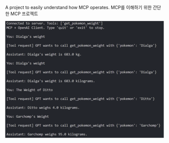 A project to easily understand how MCP operates.
MCP를 이해하기 위한 간단한 MCP 프로젝트

![result](./output_terminal.png)
